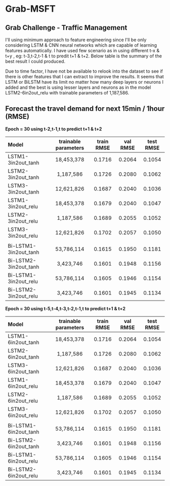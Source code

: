 # Grab-MSFT
## Grab Challenge - Traffic Management
I'll using minimum approach to feature engineering since I'll be only considering LSTM & CNN neural networks which are capable of learning features automatically. I have used few scenario as in using different t-x & t+y , eg: t-3,t-2,t-1 & t to predit t+1 & t+2. Below table
is the summary of the best result I could produced.

Due to time factor, I have not be available to relook into the dataset to see if there is other features that I can extract to improve the
results. It seems that LSTM or BiLSTM have its limit no matter how many deep layers or neurons I added and the best is using lesser layers and neurons as in the model LSTM2-6in2out_relu with trainable parameters of 1,187,586.


## Forecast the travel demand for next 15min / 1hour (RMSE)

**Epoch = 30 using t-2,t-1,t to predict t+1 & t+2**

| Model | trainable parameters  | train RMSE | val RMSE | test RMSE |
| :------------ |:---------------:| :-----:| :-----:| :-----:|
| LSTM1-3in2out_tanh  | 18,453,378 | 0.1716 | 0.2064 | 0.1054 |
| LSTM2-3in2out_tanh  | 1,187,586  | 0.1726 | 0.2080 | 0.1062 |
| LSTM3-3in2out_tanh  | 12,621,826 | 0.1687 | 0.2040 | 0.1036 |
| LSTM1-3in2out_relu  | 18,453,378 | 0.1679 | 0.2040 | 0.1047 |
| LSTM2-3in2out_relu  | 1,187,586  | 0.1689 | 0.2055 | 0.1052 |
| LSTM3-3in2out_relu  | 12,621,826 | 0.1702 | 0.2057 | 0.1050 |
|                     |            |        |        |        |
| Bi-LSTM1-3in2out_tanh  | 53,786,114 | 0.1615 | 0.1950 | 0.1181 |
| Bi-LSTM2-3in2out_tanh  | 3,423,746  | 0.1601 | 0.1948 | 0.1156 |
| Bi-LSTM1-3in2out_relu  | 53,786,114 | 0.1605 | 0.1946 | 0.1154 |
| Bi-LSTM2-3in2out_relu  | 3,423,746  | 0.1601 | 0.1945 | 0.1134 |

**Epoch = 30 using t-5,t-4,t-3,t-2,t-1,t to predict t+1 & t+2**

| Model | trainable parameters  | train RMSE | val RMSE | test RMSE |
| :------------ |:---------------:| :-----:| :-----:| :-----:|
| LSTM1-6in2out_tanh  | 18,453,378 | 0.1716 | 0.2064 | 0.1054 |
| LSTM2-6in2out_tanh  | 1,187,586  | 0.1726 | 0.2080 | 0.1062 |
| LSTM3-6in2out_tanh  | 12,621,826 | 0.1687 | 0.2040 | 0.1036 |
| LSTM1-6in2out_relu  | 18,453,378 | 0.1679 | 0.2040 | 0.1047 |
| LSTM2-6in2out_relu  | 1,187,586  | 0.1689 | 0.2055 | 0.1052 |
| LSTM3-6in2out_relu  | 12,621,826 | 0.1702 | 0.2057 | 0.1050 |
|                     |            |        |        |        |
| Bi-LSTM1-6in2out_tanh  | 53,786,114 | 0.1615 | 0.1950 | 0.1181 |
| Bi-LSTM2-6in2out_tanh  | 3,423,746  | 0.1601 | 0.1948 | 0.1156 |
| Bi-LSTM1-6in2out_relu  | 53,786,114 | 0.1605 | 0.1946 | 0.1154 |
| Bi-LSTM2-6in2out_relu  | 3,423,746  | 0.1601 | 0.1945 | 0.1134 |

